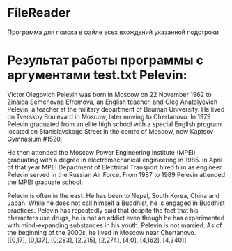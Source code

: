 # FileReader
Программа для поиска в файле всех вхождений указанной подстроки


# Результат работы программы с аргументами test.txt Pelevin:
Victor Olegovich Pelevin was born in Moscow on 22 November 1962 to Zinaida Semenovna Efremova, an English teacher, and Oleg Anatolyevich Pelevin, a teacher at the military department of Bauman University. He lived on Tverskoy Boulevard in Moscow, later moving to Chertanovo. In 1979 Pelevin graduated from an elite high school with a special English program located on Stanislavskogo Street in the centre of Moscow, now Kaptsov Gymnasium #1520.

He then attended the Moscow Power Engineering Institute (MPEI) graduating with a degree in electromechanical engineering in 1985. In April of that year MPEI Department of Electrical Transport hired him as engineer. Pelevin served in the Russian Air Force. From 1987 to 1989 Pelevin attended the MPEI graduate school.

Pelevin is often in the east. He has been to Nepal, South Korea, China and Japan. While he does not call himself a Buddhist, he is engaged in Buddhist practices. Pelevin has repeatedly said that despite the fact that his characters use drugs, he is not an addict even though he has experimented with mind-expanding substances in his youth. Pelevin is not married. As of the beginning of the 2000s, he lived in Moscow near Chertanovo.                                                                                                                                                                                                                                                                                                                                                                                                                                                                                                                                                                                                                                                                                                                                                                                                                                                                                                                                                                                                                                                                                                                                                                                                                                                                                                                                                                                                                                                                                                                                                                                                                                                                                                                                                                                                                                                                                                                                                                                                                                                                                                                                                                                                                                                                                                                                                                                                                                                                                                                                                                                                                                                                                                                                                                                                                                                                                                                                                                                                                                                                                                                                                                                                                                                                                                                                                                                                                                                                                                                                                                                                                                                                                                                                                                                                                                                                                                                                                                                                                                                                                                                                                                                                                                                                                                                                                                                                                                                                                                                                                                                                                                                                                                                                                                                                                                                                                                                                                                                                                                                                                                                                                                                                                                                                                                                                                                                                                                                                                                                                                                                                                                                                                                                                                                                                                                                                                                                                                                                                                                                                                                                                                                                                                                                                                                                                                                                                                                                                                                                                                                                                                                                                                                                                                                                                                                                                                                                                                                                                                                                                                                                                                                                                                                                                               
[[0,17], [0,137], [0,283], [2,215], [2,274], [4,0], [4,162], [4,340]]
